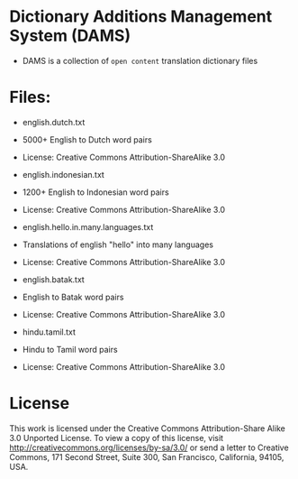 
Dictionary Additions Management System (DAMS)
====

* DAMS is a collection of `open content` translation dictionary files


Files:
====

* english.dutch.txt
 * 5000+ English to Dutch word pairs
 * License: Creative Commons Attribution-ShareAlike 3.0

* english.indonesian.txt
 * 1200+ English to Indonesian word pairs
 * License: Creative Commons Attribution-ShareAlike 3.0

* english.hello.in.many.languages.txt
 * Translations of english "hello" into many languages
 * License: Creative Commons Attribution-ShareAlike 3.0

* english.batak.txt
 * English to Batak word pairs
 * License: Creative Commons Attribution-ShareAlike 3.0

* hindu.tamil.txt
 * Hindu to Tamil word pairs
 * License: Creative Commons Attribution-ShareAlike 3.0

License
====

This work is licensed under the Creative Commons Attribution-Share Alike 3.0 Unported License. 
To view a copy of this license, visit http://creativecommons.org/licenses/by-sa/3.0/ 
or send a letter to Creative Commons, 171 Second Street, Suite 300, San Francisco, California, 94105, USA.

